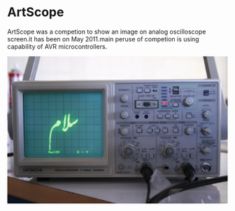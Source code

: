 # ArtScope


ArtScope was a competion to show an image on analog oscilloscope screen.it has been on May 2011.main peruse of competion is using capability of AVR microcontrollers.



![Alt text](/Picture/_MG_4239.jpg "salam!")
